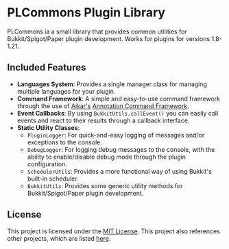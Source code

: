 # PLCommons Plugin Library
PLCommons ia a small library that provides common utilities for Bukkit/Spigot/Paper plugin development. 
Works for plugins for versions 1.8-1.21.

## Included Features
- **Languages System**: Provides a single manager class for managing multiple languages for your plugin.
- **Command Framework**: A simple and easy-to-use command framework through the use of
  [Aikar's](https://github.com/aikar/) [Annotation Command Framework](https://github.com/aikar/commands).
- **Event Callbacks**: By using `BukkitUtils.callEvent()` you can easily call events and react to their
    results through a callback interface.
- **Static Utility Classes**:
  - `PluginLogger`: For quick-and-easy logging of messages and/or exceptions to the console.
  - `DebugLogger`: For logging debug messages to the console, with the ability to enable/disable debug 
    mode through the plugin configuration.
  - `SchedulerUtils`: Provides a more functional way of using Bukkit's built-in scheduler.
  - `BukkitUtils`: Provides some generic utility methods for Bukkit/Spigot/Paper plugin development.

## License
This project is licensed under the [MIT License](LICENSE.txt). This project also references other 
projects, which are listed [here](REFERENCES.md).
